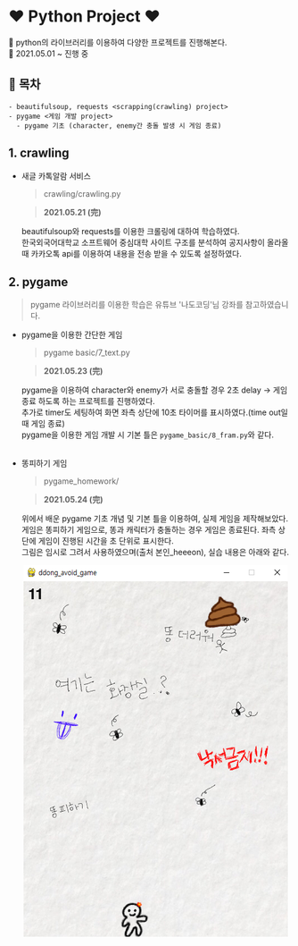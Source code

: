 # ❤ Python Project ❤

💛 python의 라이브러리를 이용하여 다양한 프로젝트를 진행해본다.<br>
💛 2021.05.01 ~ 진행 중<br>

## 💙  목차 <br>
```shell
- beautifulsoup, requests <scrapping(crawling) project>
- pygame <게임 개발 project>
  - pygame 기초 (character, enemy간 충돌 발생 시 게임 종료)
```


## 1. crawling

- 새글 카톡알람 서비스

    > crawling/crawling.py 

    > <b>2021.05.21 (完)</b>
  
    beautifulsoup와 requests를 이용한 크롤링에 대하여 학습하였다.<br>한국외국어대학교 소프트웨어 중심대학 사이트 구조를 분석하여 공지사항이 올라올 때 카카오톡 api를 이용하여 내용을 전송 받을 수 있도록 설정하였다.

## 2. pygame<br>

> pygame 라이브러리를 이용한 학습은 유튜브 '나도코딩'님 강좌를 참고하였습니다.<br>

- pygame을 이용한 간단한 게임
  > pygame basic/7_text.py
  
  > <b>2021.05.23 (完)</b>
  
  pygame을 이용하여 character와 enemy가 서로 충돌할 경우 2초 delay -> 게임 종료 하도록 하는 프로젝트를 진행하였다.<br>
  추가로 timer도 세팅하여 화면 좌측 상단에 10초 타이머를 표시하였다.(time out일 때 게임 종료)<br>
  pygame을 이용한 게임 개발 시 기본 틀은 <code>pygame_basic/8_fram.py</code>와 같다.
  <br><br>
  
- 똥피하기 게임

  > pygame_homework/
  
  > <b>2021.05.24 (完)</b>
  
  위에서 배운 pygame 기초 개념 및 기본 틀을 이용하여, 실제 게임을 제작해보았다.<br>
  게임은 똥피하기 게임으로, 똥과 캐릭터가 충돌하는 경우 게임은 종료된다. 좌측 상단에 게임이 진행된 시간을 초 단위로 표시한다.<br>
  그림은 임시로 그려서 사용하였으며(출처 본인_heeeon), 실습 내용은 아래와 같다.
  
  <p align="center"><img src="pygame_homework/images/finished.png"></p>